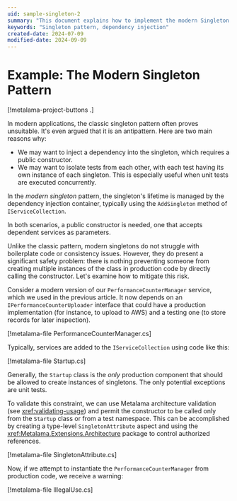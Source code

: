 ```yaml
---
uid: sample-singleton-2
summary: "This document explains how to implement the modern Singleton pattern. The modern singleton pattern, managed by dependency injection, requires a public constructor but risks multiple instances. Metalama architecture validation can mitigate this."
keywords: "Singleton pattern, dependency injection"
created-date: 2024-07-09
modified-date: 2024-09-09
---
```


# Example: The Modern Singleton Pattern

[!metalama-project-buttons .]

In modern applications, the classic singleton pattern often proves unsuitable. It's even argued that it is an antipattern. Here are two main reasons why:

* We may want to inject a dependency into the singleton, which requires a public constructor.
* We may want to isolate tests from each other, with each test having its own instance of each singleton. This is especially useful when unit tests are executed concurrently.

In the _modern singleton_ pattern, the singleton's lifetime is managed by the dependency injection container, typically using the `AddSingleton` method of `IServiceCollection`.

In both scenarios, a public constructor is needed, one that accepts dependent services as parameters.

Unlike the classic pattern, modern singletons do not struggle with boilerplate code or consistency issues. However, they do present a significant safety problem: there is nothing preventing someone from creating multiple instances of the class in production code by directly calling the constructor. Let's examine how to mitigate this risk.

Consider a modern version of our `PerformanceCounterManager` service, which we used in the previous article. It now depends on an `IPerformanceCounterUploader` interface that could have a production implementation (for instance, to upload to AWS) and a testing one (to store records for later inspection).

[!metalama-file PerformanceCounterManager.cs]

Typically, services are added to the `IServiceCollection` using code like this:

[!metalama-file Startup.cs]

Generally, the `Startup` class is the _only_ production component that should be allowed to create instances of singletons. The only potential exceptions are unit tests.

To validate this constraint, we can use Metalama architecture validation (see <xref:validating-usage>) and permit the constructor to be called only from the `Startup` class or from a test namespace. This can be accomplished by creating a type-level `SingletonAttribute` aspect and using the <xref:Metalama.Extensions.Architecture> package to control authorized references.

[!metalama-file SingletonAttribute.cs]

Now, if we attempt to instantiate the `PerformanceCounterManager` from production code, we receive a warning:

[!metalama-file IllegalUse.cs]



